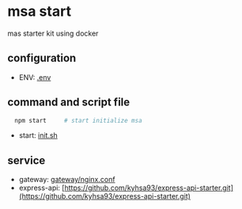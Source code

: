 # msa start
mas starter kit using docker

## configuration
 * ENV: [.env](/.env)

## command and script file
```bash
  npm start     # start initialize msa
```
 * start: [init.sh](init.sh)

## service
 * gateway: [gateway/nginx.conf](gateway/nginx.conf)
 * express-api: [https://github.com/kyhsa93/express-api-starter.git](https://github.com/kyhsa93/express-api-starter.git)
